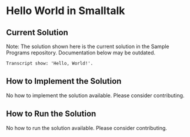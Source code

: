 # Hello World in Smalltalk

## Current Solution

Note: The solution shown here is the current solution in the Sample Programs repository. Documentation below may be outdated.

```Smalltalk
Transcript show: 'Hello, World!'.

```

## How to Implement the Solution

No how to implement the solution available. Please consider contributing.

## How to Run the Solution

No how to run the solution available. Please consider contributing.